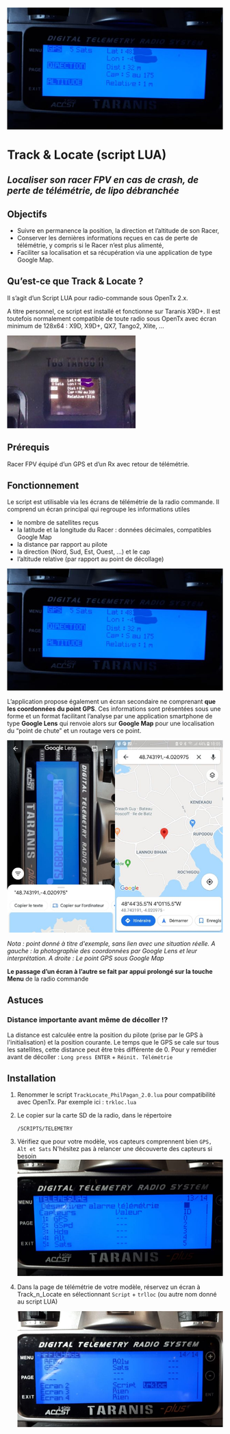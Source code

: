 ![](/img/mainScreenX9D.jpg)

# Track & Locate (script LUA)

## *Localiser son racer FPV en cas de crash, de perte de télémétrie, de lipo débranchée*



## Objectifs

- Suivre en permanence la position, la direction et l’altitude de son Racer,
- Conserver les dernières informations reçues en cas de perte de télémétrie, y compris si le Racer n’est plus alimenté,
- Faciliter sa localisation et sa récupération via une application de type Google Map.

## Qu’est-ce que Track & Locate ?

Il s’agit d’un Script LUA pour radio-commande sous OpenTx 2.x.

A titre personnel, ce script est installé et fonctionne sur Taranis X9D+. Il est toutefois normalement compatible de toute radio sous OpenTx avec écran minimum de 128x64 : X9D, X9D+, QX7, Tango2, Xlite, ...

![](/img/mainScreenTango2.jpg)

## Prérequis

Racer FPV équipé d’un GPS et d’un Rx avec retour de télémétrie.

## Fonctionnement

Le script est utilisable via les écrans de télémétrie de la radio commande.
Il comprend un écran principal qui regroupe les informations utiles

- le nombre de satellites reçus
- la latitude et la longitude du Racer : données décimales, compatibles Google Map
- la distance par rapport au pilote
- la direction (Nord, Sud, Est, Ouest, ...) et le cap
- l’altitude relative (par rapport au point de décollage)

![](/img/mainScreenX9D.jpg)

L’application propose également un écran secondaire ne comprenant **que les coordonnées du point GPS**. Ces informations sont présentées sous une forme et un format facilitant l’analyse par une application smartphone de type **Google Lens** qui renvoie alors sur **Google Map** pour une localisation du “point de chute” et un routage vers ce point.

![](/img/coordScreen_Lens.jpg)

*Nota : point donné à titre d'exemple, sans lien avec une situation réelle. A gauche : la photographie des coordonnées par Google Lens et leur interprétation. A droite : Le point GPS sous Google Map*

**Le passage d’un écran à l’autre se fait par appui prolongé sur la touche Menu** de la radio commande

## Astuces

### Distance importante avant même de décoller !?

La distance est calculée entre la position du pilote (prise par le GPS à l'initialisation) et la position courante. Le temps que le GPS se cale sur tous les satellites, cette distance peut être très différente de 0.
Pour y remédier avant de décoller : `Long press ENTER` + `Réinit. Télémétrie`

## Installation

1. Renommer le script `TrackLocate_PhilPagan_2.0.lua` pour compatibilité avec OpenTx. 
   Par exemple ici : `trkloc.lua`

2. Le copier sur la carte SD de la radio, dans le répertoire 

   ```
   /SCRIPTS/TELEMETRY
   ```

3. Vérifiez que pour votre modèle, vos capteurs comprennent bien `GPS, Alt et Sats`
   N'hésitez pas à relancer une découverte des capteurs si besoin
   ![](/img/sensors.jpg)

4. Dans la page de télémétrie de votre modèle, réservez un écran à Track_n_Locate en sélectionnant `Script` + `trlloc` (ou autre nom donné au script LUA)

   ![](/img/script_in_telemetry.jpg)

